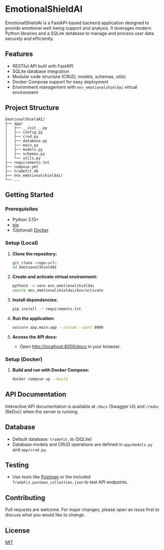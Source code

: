 # EmotionalShieldAI

EmotionalShieldAI is a FastAPI-based backend application designed to provide emotional well-being support and analysis. It leverages modern Python libraries and a SQLite database to manage and process user data securely and efficiently.

## Features

- RESTful API built with FastAPI
- SQLite database integration
- Modular code structure (CRUD, models, schemas, utils)
- Docker Compose support for easy deployment
- Environment management with `env_emotionalshieldai` virtual environment

## Project Structure

```
EmotionalShieldAI/
├── app/
│   ├── __init__.py
│   ├── config.py
│   ├── crud.py
│   ├── database.py
│   ├── main.py
│   ├── models.py
│   ├── schemas.py
│   └── utils.py
├── requirements.txt
├── compose.yml
├── tradefit.db
├── env_emotionalshieldai/
└── ...
```

## Getting Started

### Prerequisites

- Python 3.13+
- [pip](https://pip.pypa.io/en/stable/)
- (Optional) [Docker](https://www.docker.com/)

### Setup (Local)

1. **Clone the repository:**

   ```bash
   git clone <repo-url>
   cd EmotionalShieldAI
   ```

2. **Create and activate virtual environment:**

   ```bash
   python3 -m venv env_emotionalshieldai
   source env_emotionalshieldai/bin/activate
   ```

3. **Install dependencies:**

   ```bash
   pip install -r requirements.txt
   ```

4. **Run the application:**

   ```bash
   uvicorn app.main:app --reload --port 8000
   ```

5. **Access the API docs:**
   - Open [http://localhost:8000/docs](http://localhost:8000/docs) in your browser.

### Setup (Docker)

1. **Build and run with Docker Compose:**

   ```bash
   docker compose up --build
   ```

## API Documentation

Interactive API documentation is available at `/docs` (Swagger UI) and `/redoc` (ReDoc) when the server is running.

## Database

- Default database: `tradefit.db` (SQLite)
- Database models and CRUD operations are defined in `app/models.py` and `app/crud.py`.

## Testing

- Use tools like [Postman](https://www.postman.com/) or the included `TradeFit.postman_collection.json` to test API endpoints.

## Contributing

Pull requests are welcome. For major changes, please open an issue first to discuss what you would like to change.

## License

[MIT](LICENSE)
